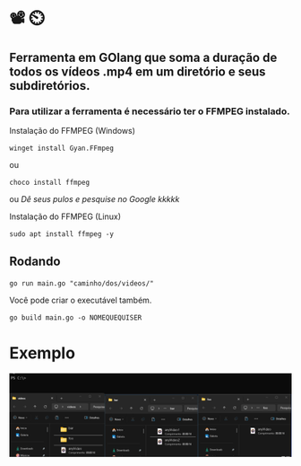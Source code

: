 # 📽️ ⏲️

## Ferramenta em GOlang que soma a duração de todos os vídeos .mp4 em um diretório e seus subdiretórios.

### Para utilizar a ferramenta é necessário ter o FFMPEG instalado.

Instalação do FFMPEG (Windows)
```
winget install Gyan.FFmpeg
```
ou
```
choco install ffmpeg
```
ou *Dê seus pulos e pesquise no Google kkkkk*

Instalação do FFMPEG (Linux)
```
sudo apt install ffmpeg -y
```

## Rodando

```
go run main.go "caminho/dos/videos/"
```

Você pode criar o executável também.
```
go build main.go -o NOMEQUEQUISER
```

# Exemplo
![Video de exemplo](./ext-videos-duration.gif)